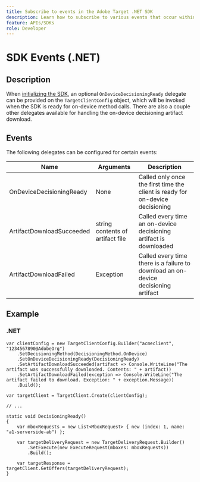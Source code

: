 ```yaml
---
title: Subscribe to events in the Adobe Target .NET SDK
description: Learn how to subscribe to various events that occur within the .NET SDK using the OnDeviceDecisioningHandler object.
feature: APIs/SDKs
role: Developer
---
```


# SDK Events (.NET)

## Description

When [initializing the SDK](initialize-sdk.md), an optional `OnDeviceDecisioningReady` delegate can be provided on the `TargetClientConfig` object, which will be invoked when the SDK is ready for on-device method calls.
There are also a couple other delegates available for handling the on-device decisioning artifact download.

## Events

The following delegates can be configured for certain events:

|Name|Arguments|Description|
| --- | --- | --- |
|OnDeviceDecisioningReady|None|Called only once the first time the client is ready for on-device decisioning|
|ArtifactDownloadSucceeded|string contents of artifact file|Called every time an on-device decisioning artifact is downloaded|
|ArtifactDownloadFailed|Exception|Called every time there is a failure to download an on-device decisioning artifact|

## Example

### \.NET

```dotnet
var clientConfig = new TargetClientConfig.Builder("acmeclient", "1234567890@AdobeOrg")
    .SetDecisioningMethod(DecisioningMethod.OnDevice)
    .SetOnDeviceDecisioningReady(DecisioningReady)
    .SetArtifactDownloadSucceeded(artifact => Console.WriteLine("The artifact was successfully downloaded. Contents: " + artifact))
    .SetArtifactDownloadFailed(exception => Console.WriteLine("The artifact failed to download. Exception: " + exception.Message))
    .Build();

var targetClient = TargetClient.Create(clientConfig);

// ...

static void DecisioningReady()
{
    var mboxRequests = new List<MboxRequest> { new (index: 1, name: "a1-serverside-ab") };

    var targetDeliveryRequest = new TargetDeliveryRequest.Builder()
        .SetExecute(new ExecuteRequest(mboxes: mboxRequests))
        .Build();

    var targetResponse = targetClient.GetOffers(targetDeliveryRequest);
}
```